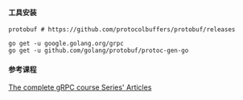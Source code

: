 #### 工具安装

```shell
protobuf # https://github.com/protocolbuffers/protobuf/releases
```

```
go get -u google.golang.org/grpc
go get -u github.com/golang/protobuf/protoc-gen-go
```



#### 参考课程

[The complete gRPC course Series' Articles](https://dev.to/techschoolguru/series/7311)